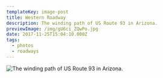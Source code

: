 ```yaml
---
templateKey: image-post
title: Western Roadway
description: The winding path of US Route 93 in Arizona.
previewImage: /img/gU6ci_ZQwPo.jpg
date: 2017-11-25T15:04:10.000Z
tags:
  - photos
  - roadways
---
```

![The winding path of US Route 93 in Arizona.](/img/gU6ci_ZQwPo.jpg)
